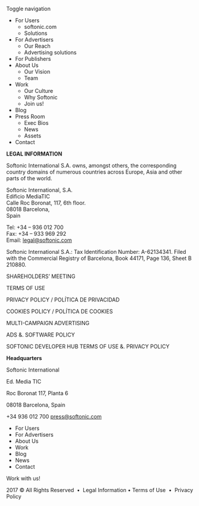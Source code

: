 Toggle navigation

*   For Users
    *   softonic.com
    *   Solutions
*   For Advertisers
    *   Our Reach
    *   Advertising solutions
*   For Publishers
*   About Us
    *   Our Vision
    *   Team
*   Work
    *   Our Culture
    *   Why Softonic
    *   Join us!
*   Blog
*   Press Room
    *   Exec Bios
    *   News
    *   Assets
*   Contact

**LEGAL INFORMATION** 

Softonic International S.A. owns, amongst others, the corresponding country domains of numerous countries across Europe, Asia and other parts of the world.

Softonic International, S.A.  
Edificio MediaTIC  
Calle Roc Boronat, 117, 6th floor.  
08018 Barcelona,  
Spain

Tel: +34 – 936 012 700  
Fax: +34 – 933 969 292  
Email: legal@softonic.com

Softonic International S.A.: Tax Identification Number: A-62134341. Filed with the Commercial Registry of Barcelona, Book 44171, Page 136, Sheet B 210880.

SHAREHOLDERS’ MEETING

TERMS OF USE

PRIVACY POLICY / POLÍTICA DE PRIVACIDAD

COOKIES POLICY / POLÍTICA DE COOKIES

MULTI-CAMPAIGN ADVERTISING

ADS &. SOFTWARE POLICY

SOFTONIC DEVELOPER HUB TERMS OF USE &. PRIVACY POLICY

**Headquarters**

Softonic International

Ed. Media TIC

Roc Boronat 117, Planta 6

08018 Barcelona, Spain

+34 936 012 700 press@softonic.com

*   For Users
*   For Advertisers
*   About Us
*   Work
*   Blog
*   News
*   Contact

Work with us!

2017 © All Rights Reserved  •  Legal Information • Terms of Use  •  Privacy Policy